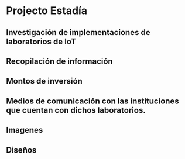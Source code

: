 # Projecto Estadía

## Investigación de implementaciones de laboratorios de IoT

## Recopilación de información

## Montos de inversión

## Medios de comunicación con las instituciones que cuentan con dichos laboratorios.

## Imagenes

## Diseños

